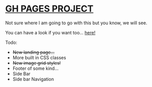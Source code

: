 # [GH PAGES PROJECT](http://cerebr4l.github.io/CEREBB-PAGES/)

Not sure where I am going to go with this but you know, we will see.

You can have a look if you want too... [here!](http://cerebr4l.github.io/CEREBB-PAGES/)

Todo: 
- ~~New landing page...~~
- More built in CSS classes
- ~~New image grid styles!~~
- Footer of some kind...
- Side Bar
- Side bar Navigation
